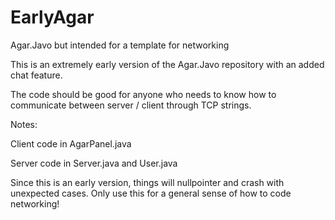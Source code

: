 # EarlyAgar
Agar.Javo but intended for a template for networking


This is an extremely early version of the Agar.Javo repository with an added chat feature.

The code should be good for anyone who needs to know how to communicate between server / client through TCP strings.


Notes:

Client code in AgarPanel.java

Server code in Server.java and User.java

Since this is an early version, things will nullpointer and crash with unexpected cases. Only use this for a general sense of how to code networking!

